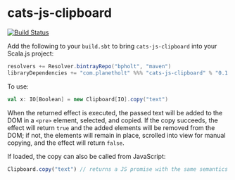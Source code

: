# cats-js-clipboard

[![Build Status](https://travis-ci.org/bpholt/cats-js-clipboard.svg?branch=master)](https://travis-ci.org/bpholt/cats-js-clipboard)

Add the following to your `build.sbt` to bring `cats-js-clipboard` into your Scala.js project:

```scala
resolvers += Resolver.bintrayRepo("bpholt", "maven")
libraryDependencies += "com.planetholt" %%% "cats-js-clipboard" % "0.1.0"
```

To use:

```scala
val x: IO[Boolean] = new Clipboard[IO].copy("text")
```

When the returned effect is executed, the passed text will be added to the DOM in a `<pre>` element, selected, and copied. If the copy succeeds, the effect will return `true` and the added elements will be removed from the DOM; if not, the elements will remain in place, scrolled into view for manual copying, and the effect will return `false`.

If loaded, the copy can also be called from JavaScript:

```js
Clipboard.copy("text") // returns a JS promise with the same semantics as above
```
